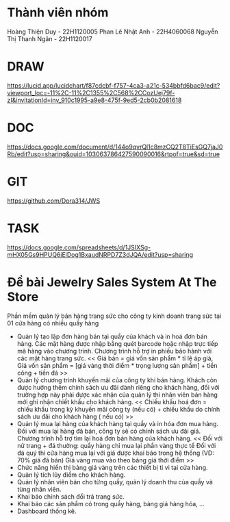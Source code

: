 # Thành viên nhóm
Hoàng Thiện Duy - 22H1120005
Phan Lê Nhật Anh - 22H4060068
Nguyễn Thị Thanh Ngân - 22H1120017

# DRAW
https://lucid.app/lucidchart/f87cdcbf-f757-4ca3-a21c-534bbfd6bac9/edit?viewport_loc=-11%2C-11%2C1355%2C568%2CCozUej79f-zI&invitationId=inv_910c1995-a9e8-475f-9ed5-2cb0b2081618
# DOC
https://docs.google.com/document/d/144o9qvrQl1c8mzCQ2T8TiEsGQ7jaJ0Rb/edit?usp=sharing&ouid=103063786427590090016&rtpof=true&sd=true
# GIT
https://github.com/Dora314/JWS
# TASK
https://docs.google.com/spreadsheets/d/1JSIXSg-mHX05Gs9HPUQ6jElDog1BxaudNRPD7Z3dJQA/edit?usp=sharing


# Đề bài Jewelry Sales System At The Store

Phần mềm quản lý bán hàng trang sức cho công ty kinh doanh trang sức tại 01 cửa hàng có nhiều quầy hàng
 - Quản lý tạo lập đơn hàng bán tại quầy của khách và in hoá đơn bán hàng. Các mặt hàng được nhập bằng quét barcode hoặc nhập trực tiếp mã hàng vào chương trình. Chương trình hỗ trợ in phiếu bảo hành với các mặt hàng trang sức.
               << Giá bán = giá vốn sản phẩm * tỉ lệ áp giá, Giá vốn sản phẩm = [giá vàng thời điểm * trọng lượng sản phẩm] + tiền công + tiền đá >>
 - Quản lý chương trình khuyến mãi của công ty khi bán hàng. Khách còn được hưởng thêm chính sách ưu đãi dành riêng cho khách hàng, đối với trường hợp này phải được xác nhận của quản lý thì nhân viên bán hàng mới ghi nhận chiết khấu cho khách hàng.
               << Chiếu khấu hoá đơn = chiếu khấu trong kỳ khuyến mãi công ty (nếu có) + chiếu khấu do chính sách ưu đãi cho khách hàng ( nếu có) >>
 - Quản lý mua lại hàng của khách hàng tại quầy và in hóa đơn mua hàng. Đối với mua lại hàng đã bán, công ty sẽ có chính sách ưu đãi giá. Chương trình hỗ trợ tìm lại hoá đơn bán hàng của khách hàng.
               << Đối với nữ trang + đá thường: quầy hàng chỉ mua lại phần vàng thực tế
                     Đối với đá quý thì cửa hàng mua lại với giá được khai báo trong hệ thống (VD: 70% giá đã bán)
                     Giá vàng mua vào theo bảng giá thời điểm >>
 - Chức năng hiển thị bảng giá vàng trên các thiết bị ti vi tại cửa hàng.
 - Quản lý tích lũy điểm cho khách hàng.
 - Quản lý nhân viên bán cho từng quầy, quản lý doanh thu của quầy và từng nhân viên.
 - Khai báo chính sách đổi trả trang sức.
 - Khai báo các sản phẩm có trong quầy hàng, bảng giá hàng hóa, ...
 - Dashboard thống kê.
